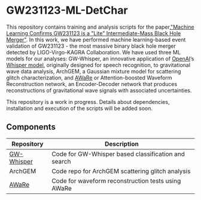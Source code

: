 # GW231123-ML-DetChar
This repository contains training and analysis scripts for the paper,["Machine Learning Confirms GW231123 is a "Lite" Intermediate-Mass Black Hole Merger"](https://arxiv.org/abs/2509.09161). In this work, we have performed machine learning-based event validation of GW231123 - the most massive binary black hole merger detected by LIGO-Virgo-KAGRA Collaboration. We have used three ML models for our analyses: GW-Whisper, an innovative application of [OpenAI](https://openai.com/)’s [Whisper model](https://arxiv.org/abs/2212.04356), originally designed for speech recognition, to gravitational wave data analysis, ArchGEM, a Gaussian mixture model for scattering glitch characterization, and [AWaRe](https://github.com/chayanchatterjee/AWaRe) or Attention-boosted Waveform Reconstruction network, an Encoder-Decoder network that produces reconstructions of gravitational wave signals with associated uncertainties. 


This repository is a work in progress. Details about dependencies, installation and execution of the scripts will be added soon.

## Components

| Repository | Description |
|------------|---------|
| [GW-Whisper](https://github.com/chayanchatterjee/GW231123-ML-DetChar/tree/main/GW-Whisper) | Code for GW-Whisper based classification and search |
| ArchGEM | Code repo for ArchGEM scattering glitch analysis |
| [AWaRe](https://github.com/chayanchatterjee/GW231123-ML-DetChar/tree/main/AWaRe)| Code for waveform reconstruction tests using AWaRe|


